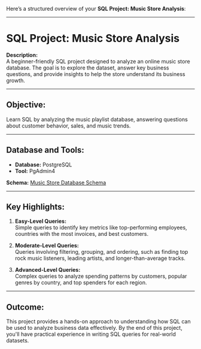 Here’s a structured overview of your **SQL Project: Music Store Analysis**:

---

# **SQL Project: Music Store Analysis**

**Description:**  
A beginner-friendly SQL project designed to analyze an online music store database. The goal is to explore the dataset, answer key business questions, and provide insights to help the store understand its business growth.

---

## **Objective:**  
Learn SQL by analyzing the music playlist database, answering questions about customer behavior, sales, and music trends.

---

## **Database and Tools:**  
- **Database:** PostgreSQL  
- **Tool:** PgAdmin4  

**Schema:** [Music Store Database Schema](https://github.com/Bhimashankar05/SQL-Music-Store-Analysis/blob/main/MusicDatabaseSchema.png)

---

## **Key Highlights:**  
1. **Easy-Level Queries:**  
   Simple queries to identify key metrics like top-performing employees, countries with the most invoices, and best customers.

2. **Moderate-Level Queries:**  
   Queries involving filtering, grouping, and ordering, such as finding top rock music listeners, leading artists, and longer-than-average tracks.

3. **Advanced-Level Queries:**  
   Complex queries to analyze spending patterns by customers, popular genres by country, and top spenders for each region.

---

## **Outcome:**  
This project provides a hands-on approach to understanding how SQL can be used to analyze business data effectively. By the end of this project, you'll have practical experience in writing SQL queries for real-world datasets.

